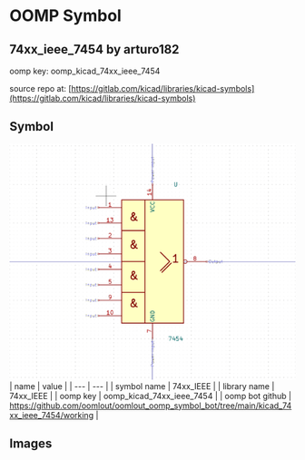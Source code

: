 # OOMP Symbol  
## 74xx_ieee_7454  by arturo182  
  
oomp key: oomp_kicad_74xx_ieee_7454  
  
source repo at: [https://gitlab.com/kicad/libraries/kicad-symbols](https://gitlab.com/kicad/libraries/kicad-symbols)  
## Symbol  
  
[![working.png](working_600.png)](working.png)  
| name | value | 
| --- | --- | 
| symbol name | 74xx_IEEE | 
| library name | 74xx_IEEE | 
| oomp key | oomp_kicad_74xx_ieee_7454 | 
| oomp bot github | https://github.com/oomlout/oomlout_oomp_symbol_bot/tree/main/kicad_74xx_ieee_7454/working | 
## Images  
